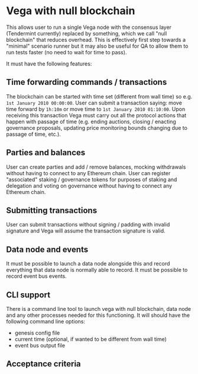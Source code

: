 # Vega with null blockchain

This allows user to run a single Vega node with the consensus layer (Tendermint currently) replaced by something, which we call "null blockchain" that reduces overhead. 
This is effectively first step towards a "minimal" scenario runner but it may also be useful for QA to allow them to run tests faster (no need to wait for time to pass).

It must have the following features:

## Time forwarding commands / transactions

The blockchain can be started with time set (different from wall time) so e.g. `1st January 2010 00:00:00`. 
User can submit a transaction saying: move time forward by `1h:10m` or move time to `1st January 2010 01:10:00`. 
Upon receiving this transaction Vega must carry out all the protocol actions that happen with passage of time (e.g. ending auctions, closing / enacting governance proposals, updating price monitoring bounds changing due to passage of time, etc.). 

## Parties and balances

User can create parties and add / remove balances, mocking withdrawals without having to connect to any Ethereum chain. User can register "associated" staking / governance tokens for purposes of staking and delegation and voting on governance without having to connect any Ethereum chain. 

## Submitting transactions

User can submit transactions without signing / padding with invalid signature and Vega will assume the transaction signature is valid. 

## Data node and events

It must be possible to launch a data node alongside this and record everything that data node is normally able to record. 
It must be possible to record event bus events.

## CLI support

There is a command line tool to launch vega with null blockchain, data node and any other processes needed for this functioning. 
It will should have the following command line options:
- genesis config file
- current time (optional, if wanted to be different from wall time)
- event bus output file


## Acceptance criteria

